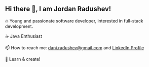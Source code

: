## Hi there 👋, I am Jordan Radushev!
🔥 Young and passionate software developer, interested in full-stack development.

☕ Java Enthusiast

📫 How to reach me: dani.radushev@gmail.com and [LinkedIn Profile](https://www.linkedin.com/in/jordan-radushev-76665b1a4/)

🚀 Learn & create!



